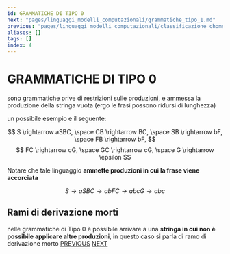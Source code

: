 ```yaml
---
id: GRAMMATICHE DI TIPO 0
next: "pages/linguaggi_modelli_computazionali/grammatiche_tipo_1.md"
previous: "pages/linguaggi_modelli_computazionali/classificazione_chomsky.md"
aliases: []
tags: []
index: 4
---
```

#  GRAMMATICHE DI TIPO 0

sono grammatiche prive di restrizioni sulle produzioni, e ammessa la produzione della stringa vuota (ergo le frasi possono ridursi di lunghezza)

un possibile esempio e il seguente:

$$
S \rightarrow aSBC, \space CB \rightarrow BC, \space SB \rightarrow bF, \space FB \rightarrow bF,
$$
$$
FC \rightarrow cG, \space GC \rightarrow cG, \space G \rightarrow \epsilon
$$

Notare che tale linguaggio **ammette produzioni in cui la frase viene accorciata**

$$
S \rightarrow aSBC\rightarrow abFC \rightarrow abcG \rightarrow abc
$$

## Rami di derivazione morti

nelle grammatiche di Tipo 0 è possibile arrivare a una **stringa in cui non è possibile applicare altre produzioni**, in questo caso si parla di ramo di derivazione morto
[PREVIOUS](pages/linguaggi_modelli_computazionali/classificazione_chomsky.md)
[NEXT](pages/linguaggi_modelli_computazionali/grammatiche_tipo_1.md)
